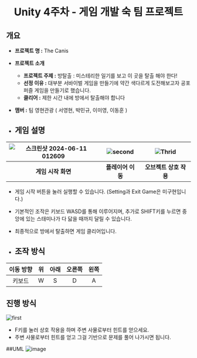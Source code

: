 # <center>Unity 4주차 - 게임 개발 숙 팀 프로젝트</center>

## 개요

- **프로젝트 명 :**  The Canis
- **프로젝트 소개**
  - **프로젝트 주제 :** 방탈출 : 미스테리한 일기를 보고 이 곳을 탈출 해야 한다!
  - **선정 이유 :** 대부분 서바이벌 게임을 만들기에 약간 색다르게 도전해보고자 공포 퍼즐 게임을 만들기로 했습니다.
  - **클리어 :** 제한 시간 내에 방에서 탈출해야 합니다
- **맴버 :** 팀 영현관광 ( 서영현, 박민규, 이미영, 이동훈 )



- ## 게임 설명

|![스크린샷 2024-06-11 012609](https://github.com/kuraqura88/777Project/assets/167050509/192c80f0-d468-4a02-8a0e-678d60d557c1)|![second](https://github.com/kuraqura88/777Project/assets/167050509/4c10a354-e94d-47f5-baf5-97a7dd818886)|![Thrid](https://github.com/kuraqura88/777Project/assets/167050509/d0802bfb-1d49-4175-bb01-19dc794e07af)|
|:---:|:---:|:---:|
|**게임 시작 화면**|**플레이어 이동**|**오브젝트 상호 작용**|

- 게임 시작 버튼을 눌러 실행할 수 있습니다. (Setting과 Exit Game은 미구현입니다.)

- 기본적인 조작은 키보드 WASD를 통해 이루어지며, 추가로 SHIFT키를 누르면 중앙에 있는 스태미나가 다 닳을 때까지 달릴 수 있습니다.

- 최종적으로 방에서 탈출하면 게임 클리어입니다.



- ## 조작 방식

|이동 방향|위|아래|오른쪽|왼쪽|
|:---:|:---:|:---:|:---:|:---:|
|키보드|W|S|D|A|

## 진행 방식

![first](https://github.com/kuraqura88/777Project/assets/167050509/89507197-6a7d-49d4-b8cf-6854d9f6f604)

- F키를 눌러 상호 작용을 하며 주변 사물로부터 힌트를 얻으세요.
- 주변 사물로부터 힌트를 얻고 그걸 기반으로 문제를 풀어 나가시면 됩니다.





##UML
![image](https://github.com/dudgus818/3DPuzzleGame/assets/114510370/14d6ff2a-7d11-4a5c-aff8-2bb51bdece87)
